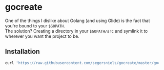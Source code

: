 # gocreate
One of the things I dislike about Golang (and using Glide) is the fact that you're bound to your `$GOPATH`.  
The solution? Creating a directory in your `$GOPATH/src` and symlink it to wherever you want the project to be.

## Installation
```bash
curl 'https://raw.githubusercontent.com/segersniels/gocreate/master/gocreate' > /usr/local/bin/gocreate ; chmod +x /usr/local/bin/gocreate
```
